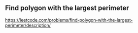 ## Find polygon with the largest perimeter
https://leetcode.com/problems/find-polygon-with-the-largest-perimeter/description/
